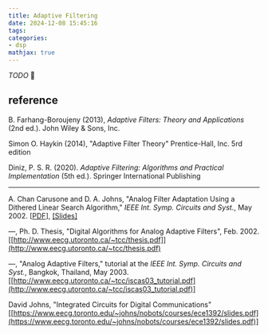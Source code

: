 ```yaml
---
title: Adaptive Filtering
date: 2024-12-08 15:45:16
tags:
categories:
- dsp
mathjax: true
---
```


*TODO* &#128197;





## reference

B. Farhang-Boroujeny (2013), *Adaptive Filters: Theory and Applications* (2nd ed.). John Wiley & Sons, Inc.

Simon O. Haykin (2014), "Adaptive Filter Theory" Prentice-Hall, Inc. 5rd edition

Diniz, P. S. R. (2020). *Adaptive Filtering: Algorithms and Practical Implementation* (5th ed.). Springer International Publishing

---

A. Chan Carusone and D. A. Johns, "Analog Filter Adaptation Using a Dithered Linear Search Algorithm," *IEEE Int. Symp. Circuits and Syst.*, May 2002. [[PDF](http://www.eecg.utoronto.ca/~tcc/iscas_02a.pdf)], [[Slides]](http://www.eecg.utoronto.ca/~tcc/iscas_02a_slides.pdf)

—, Ph. D. Thesis, "Digital Algorithms for Analog Adaptive Filters", Feb. 2002. [[http://www.eecg.utoronto.ca/~tcc/thesis.pdf]](http://www.eecg.utoronto.ca/~tcc/thesis.pdf)

—, "Analog Adaptive Filters," tutorial at the *IEEE Int. Symp. Circuits and Syst.*, Bangkok, Thailand, May 2003. [[http://www.eecg.utoronto.ca/~tcc/iscas03_tutorial.pdf](http://www.eecg.utoronto.ca/~tcc/iscas03_tutorial.pdf)]

David Johns, "Integrated Circuits for Digital Communications" [[https://www.eecg.toronto.edu/~johns/nobots/courses/ece1392/slides.pdf](https://www.eecg.toronto.edu/~johns/nobots/courses/ece1392/slides.pdf)]
